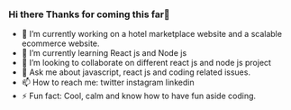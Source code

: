 ### Hi there Thanks for coming this far👋


- 🔭 I’m currently working on a hotel marketplace website and a scalable ecommerce website.
- 🌱 I’m currently learning React js and Node js
- 👯 I’m looking to collaborate on different react js and node js project
- 💬 Ask me about javascript, react js and coding related issues.
- 📫 How to reach me: twitter instagram linkedin
- ⚡ Fun fact: Cool, calm and know how to have fun aside coding.

<!--
**devtonero/devtonero** is a ✨ _special_ ✨ repository because its `README.md` (this file) appears on your GitHub profile.

Here are some ideas to get you started:

-->
